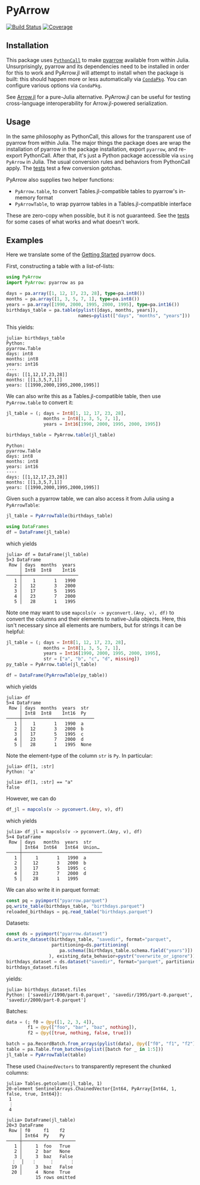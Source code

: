 # PyArrow

[![Build Status](https://github.com/ericphanson/PyArrow.jl/actions/workflows/CI.yml/badge.svg?branch=main)](https://github.com/ericphanson/PyArrow.jl/actions/workflows/CI.yml?query=branch%3Amain)
[![Coverage](https://codecov.io/gh/ericphanson/PyArrow.jl/branch/main/graph/badge.svg)](https://codecov.io/gh/ericphanson/PyArrow.jl)

## Installation

This package uses [`PythonCall`](https://cjdoris.github.io/PythonCall.jl) to make
[pyarrow](https://arrow.apache.org/docs/python/index.html) available from within Julia. Unsurprisingly,
pyarrow and its dependencies need to be installed in order for this to work
and PyArrow.jl will attempt to install when the package is built: this should happen
more or less automatically via [`CondaPkg`](https://github.com/cjdoris/CondaPkg.jl).
You can configure various options via `CondaPkg`.

See [Arrow.jl](https://github.com/apache/arrow-julia) for a pure-Julia alternative. PyArrow.jl can be useful for testing cross-language interoperability for Arrow.jl-powered serialization.

## Usage

In the same philosophy as PythonCall, this allows for the transparent use of
pyarrow from within Julia.
The major things the package does are wrap the installation of pyarrow in the
package installation, export `pyarrow`, and re-export PythonCall.
After that, it's just a Python package accessible via `using PyArrow` in
Julia. The usual conversion rules and behaviors from PythonCall apply.
The [tests](test/runtests.jl) test a few conversion gotchas.

PyArrow also supplies two helper functions:

- `PyArrow.table`, to convert Tables.jl-compatible tables to pyarrow's in-memory format
- `PyArrowTable`, to wrap pyarrow tables in a Tables.jl-compatible interface

These are zero-copy when possible, but it is not guaranteed. See the [tests](./test/runtests.jl) for some cases of what works and what doesn't work.

## Examples

Here we translate some of the [Getting Started](https://arrow.apache.org/docs/python/getstarted.html) pyarrow docs.

First, constructing a table with a list-of-lists:

```julia
using PyArrow
import PyArrow: pyarrow as pa

days = pa.array([1, 12, 17, 23, 28], type=pa.int8())
months = pa.array([1, 3, 5, 7, 1], type=pa.int8())
years = pa.array([1990, 2000, 1995, 2000, 1995], type=pa.int16())
birthdays_table = pa.table(pylist([days, months, years]),
                           names=pylist(["days", "months", "years"]))
```

This yields:

```julia-repl
julia> birthdays_table
Python:
pyarrow.Table
days: int8
months: int8
years: int16
----
days: [[1,12,17,23,28]]
months: [[1,3,5,7,1]]
years: [[1990,2000,1995,2000,1995]]
```


We can also write this as a Tables.jl-compatible table, then use `PyArrow.table` to convert it:
```julia
jl_table = (; days = Int8[1, 12, 17, 23, 28],
              months = Int8[1, 3, 5, 7, 1],
              years = Int16[1990, 2000, 1995, 2000, 1995])

birthdays_table = PyArrow.table(jl_table)
```

```julia-repl
Python:
pyarrow.Table
days: int8
months: int8
years: int16
----
days: [[1,12,17,23,28]]
months: [[1,3,5,7,1]]
years: [[1990,2000,1995,2000,1995]]
```

Given such a pyarrow table, we can also access it from Julia using a `PyArrowTable`:

```julia
jl_table = PyArrowTable(birthdays_table)

using DataFrames
df = DataFrame(jl_table)
```

which yields

```julia-repl
julia> df = DataFrame(jl_table)
5×3 DataFrame
 Row │ days  months  years
     │ Int8  Int8    Int16
─────┼─────────────────────
   1 │    1       1   1990
   2 │   12       3   2000
   3 │   17       5   1995
   4 │   23       7   2000
   5 │   28       1   1995
```

Note one may want to use `mapcols(v -> pyconvert.(Any, v), df)` to convert the columns and their elements to native-Julia objects. Here, this isn't necessary since all elements are numbers, but for strings it can be helpful:

```julia
jl_table = (; days = Int8[1, 12, 17, 23, 28],
              months = Int8[1, 3, 5, 7, 1],
              years = Int16[1990, 2000, 1995, 2000, 1995],
              str = ["a", "b", "c", "d", missing])
py_table = PyArrow.table(jl_table)

df = DataFrame(PyArrowTable(py_table))
```
which yields

```julia-repl
julia> df
5×4 DataFrame
 Row │ days  months  years  str
     │ Int8  Int8    Int16  Py
─────┼───────────────────────────
   1 │    1       1   1990  a
   2 │   12       3   2000  b
   3 │   17       5   1995  c
   4 │   23       7   2000  d
   5 │   28       1   1995  None
```

Note the element-type of the column `str` is `Py`. In particular:

```julia-repl
julia> df[1, :str]
Python: 'a'

julia> df[1, :str] == "a"
false
```

However, we can do
```julia
df_jl = mapcols(v -> pyconvert.(Any, v), df)
```

which yields

```julia-repl
julia> df_jl = mapcols(v -> pyconvert.(Any, v), df)
5×4 DataFrame
 Row │ days   months  years  str
     │ Int64  Int64   Int64  Union…
─────┼──────────────────────────────
   1 │     1       1   1990  a
   2 │    12       3   2000  b
   3 │    17       5   1995  c
   4 │    23       7   2000  d
   5 │    28       1   1995

```

We can also write it in parquet format:

```julia
const pq = pyimport("pyarrow.parquet")
pq.write_table(birthdays_table, "birthdays.parquet")
reloaded_birthdays = pq.read_table("birthdays.parquet")
```

Datasets:

```julia
const ds = pyimport("pyarrow.dataset")
ds.write_dataset(birthdays_table, "savedir", format="parquet",
                 partitioning=ds.partitioning(
                    pa.schema([birthdays_table.schema.field("years")])
                ), existing_data_behavior=pystr("overwrite_or_ignore"))
birthdays_dataset = ds.dataset("savedir", format="parquet", partitioning=pylist(["years"]))
birthdays_dataset.files
```

yields:

```julia-repl
julia> birthdays_dataset.files
Python: ['savedir/1990/part-0.parquet', 'savedir/1995/part-0.parquet', 'savedir/2000/part-0.parquet']
```

Batches:

```julia
data = (; f0 = @py([1, 2, 3, 4]),
        f1 = @py(["foo", "bar", "baz", nothing]),
        f2 = @py([true, nothing, false, true]))

batch = pa.RecordBatch.from_arrays(pylist(data), @py(["f0", "f1", "f2"]))
table = pa.Table.from_batches(pylist([batch for _ in 1:5]))
jl_table = PyArrowTable(table)
```

These used `ChainedVectors` to transparently represent the chunked columns:

```julia-repl
julia> Tables.getcolumn(jl_table, 1)
20-element SentinelArrays.ChainedVector{Int64, PyArray{Int64, 1, false, true, Int64}}:
 1
 ⋮
 4

julia> DataFrame(jl_table)
20×3 DataFrame
 Row │ f0     f1    f2
     │ Int64  Py    Py
─────┼────────────────────
   1 │     1  foo   True
   2 │     2  bar   None
   3 │     3  baz   False
  ⋮  │   ⋮     ⋮      ⋮
  19 │     3  baz   False
  20 │     4  None  True
           15 rows omitted
```
